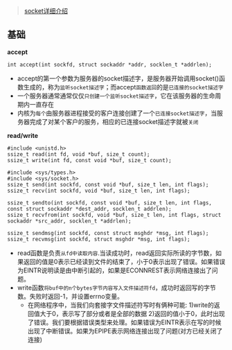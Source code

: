 > [socket详细介绍](https://www.cnblogs.com/skynet/archive/2010/12/12/1903949.html)


## 基础

**accept**
```
int accept(int sockfd, struct sockaddr *addr, socklen_t *addrlen);
```
  - accept的第一个参数为服务器的socket描述字，是服务器开始调用socket()函数生成的，称为`监听socket描述字`；而accept`函数返回`的是`已连接的socket描述字`
  - 一个服务器通常通常仅仅`只创建一个监听socket描述字`，它在该服务器的生命周期内一直存在
  - 内核为`每个`由服务器进程接受的客户连接创建了一个`已连接socket描述字`，当服务器完成了对某个客户的服务，相应的已连接socket描述字就被`关闭`

**read/write**
```
#include <unistd.h>
ssize_t read(int fd, void *buf, size_t count);
ssize_t write(int fd, const void *buf, size_t count);

#include <sys/types.h>
#include <sys/socket.h>
ssize_t send(int sockfd, const void *buf, size_t len, int flags);
ssize_t recv(int sockfd, void *buf, size_t len, int flags);

ssize_t sendto(int sockfd, const void *buf, size_t len, int flags, const struct sockaddr *dest_addr, socklen_t addrlen);
ssize_t recvfrom(int sockfd, void *buf, size_t len, int flags, struct sockaddr *src_addr, socklen_t *addrlen);

ssize_t sendmsg(int sockfd, const struct msghdr *msg, int flags);
ssize_t recvmsg(int sockfd, struct msghdr *msg, int flags);
```
- read函数是负责`从fd中读取内容`.当读成功时，read返回实际所读的字节数，如果返回的值是0表示已经读到文件的结束了，小于0表示出现了错误。如果错误为EINTR说明读是由中断引起的，如果是ECONNREST表示网络连接出了问题。
- write函数`将buf中的n个bytes字节内容写入文件描述符fd`，成功时返回写的字节数。失败时返回-1，并设置errno变量。
  - 在网络程序中，当我们向套接字文件描述符写时有俩种可能:
     1)write的返回值大于0，表示写了部分或者是全部的数据
     2)返回的值小于0，此时出现了错误。我们要根据错误类型来处理。如果错误为EINTR表示在写的时候出现了中断错误。如果为EPIPE表示网络连接出现了问题(对方已经关闭了连接)
